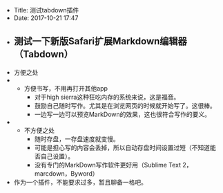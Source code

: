 - Title: 测试tabdown插件
- Date: 2017-10-21 17:47
- ## 测试一下新版Safari扩展Markdown编辑器（Tabdown）
- 方便之处
- + 方便书写，不用再打开其他app
    - 对于high sierra这种狂吃内存的系统来说，这是福音。
    - 鼓励自己随时写作。尤其是在浏览网页的时候就开始写了。这很棒。
    - 一边写一边可以预览MarkDown的效果，这也很符合写作的要义。
- + 不方便之处
    - 随时存盘，一存盘速度就变慢。
    - 可能是担心写的内容会丢掉，所以自动存盘时间设置过短（不知道能否自己设置）。
    - 没有专门的MarkDown写作软件更好用（Sublime Text 2， marcdown，Byword）
- 作为一个插件，不能要求过多，暂且聊备一格吧。
